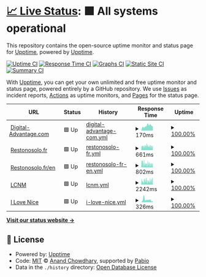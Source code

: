 # [📈 Live Status](https://demo.upptime.js.org): <!--live status--> **🟩 All systems operational**

This repository contains the open-source uptime monitor and status page for [Upptime](https://upptime.js.org), powered by [Upptime](https://github.com/upptime/upptime).

[![Uptime CI](https://github.com/upptime/upptime/workflows/Uptime%20CI/badge.svg)](https://github.com/upptime/upptime/actions?query=workflow%3A%22Uptime+CI%22)
[![Response Time CI](https://github.com/upptime/upptime/workflows/Response%20Time%20CI/badge.svg)](https://github.com/upptime/upptime/actions?query=workflow%3A%22Response+Time+CI%22)
[![Graphs CI](https://github.com/upptime/upptime/workflows/Graphs%20CI/badge.svg)](https://github.com/upptime/upptime/actions?query=workflow%3A%22Graphs+CI%22)
[![Static Site CI](https://github.com/upptime/upptime/workflows/Static%20Site%20CI/badge.svg)](https://github.com/upptime/upptime/actions?query=workflow%3A%22Static+Site+CI%22)
[![Summary CI](https://github.com/upptime/upptime/workflows/Summary%20CI/badge.svg)](https://github.com/upptime/upptime/actions?query=workflow%3A%22Summary+CI%22)

With [Upptime](https://upptime.js.org), you can get your own unlimited and free uptime monitor and status page, powered entirely by a GitHub repository. We use [Issues](https://github.com/upptime/upptime/issues) as incident reports, [Actions](https://github.com/upptime/upptime/actions) as uptime monitors, and [Pages](https://demo.upptime.js.org) for the status page.

<!--start: status pages-->
<!-- This summary is generated by Upptime (https://github.com/upptime/upptime) -->
<!-- Do not edit this manually, your changes will be overwritten -->
<!-- prettier-ignore -->
| URL | Status | History | Response Time | Uptime |
| --- | ------ | ------- | ------------- | ------ |
| <img alt="" src="https://icons.duckduckgo.com/ip3/www.digital-advantage.com.ico" height="13"> [Digital-Advantage.com](https://www.digital-advantage.com) | 🟩 Up | [digital-advantage-com.yml](https://github.com/amarnaud2/upptime/commits/HEAD/history/digital-advantage-com.yml) | <details><summary><img alt="Response time graph" src="./graphs/digital-advantage-com/response-time-week.png" height="20"> 170ms</summary><br><a href="https://demo.upptime.js.org/history/digital-advantage-com"><img alt="Response time 170" src="https://img.shields.io/endpoint?url=https%3A%2F%2Fraw.githubusercontent.com%2Famarnaud2%2Fupptime%2FHEAD%2Fapi%2Fdigital-advantage-com%2Fresponse-time.json"></a><br><a href="https://demo.upptime.js.org/history/digital-advantage-com"><img alt="24-hour response time 170" src="https://img.shields.io/endpoint?url=https%3A%2F%2Fraw.githubusercontent.com%2Famarnaud2%2Fupptime%2FHEAD%2Fapi%2Fdigital-advantage-com%2Fresponse-time-day.json"></a><br><a href="https://demo.upptime.js.org/history/digital-advantage-com"><img alt="7-day response time 170" src="https://img.shields.io/endpoint?url=https%3A%2F%2Fraw.githubusercontent.com%2Famarnaud2%2Fupptime%2FHEAD%2Fapi%2Fdigital-advantage-com%2Fresponse-time-week.json"></a><br><a href="https://demo.upptime.js.org/history/digital-advantage-com"><img alt="30-day response time 170" src="https://img.shields.io/endpoint?url=https%3A%2F%2Fraw.githubusercontent.com%2Famarnaud2%2Fupptime%2FHEAD%2Fapi%2Fdigital-advantage-com%2Fresponse-time-month.json"></a><br><a href="https://demo.upptime.js.org/history/digital-advantage-com"><img alt="1-year response time 170" src="https://img.shields.io/endpoint?url=https%3A%2F%2Fraw.githubusercontent.com%2Famarnaud2%2Fupptime%2FHEAD%2Fapi%2Fdigital-advantage-com%2Fresponse-time-year.json"></a></details> | <details><summary><a href="https://demo.upptime.js.org/history/digital-advantage-com">100.00%</a></summary><a href="https://demo.upptime.js.org/history/digital-advantage-com"><img alt="All-time uptime 100.00%" src="https://img.shields.io/endpoint?url=https%3A%2F%2Fraw.githubusercontent.com%2Famarnaud2%2Fupptime%2FHEAD%2Fapi%2Fdigital-advantage-com%2Fuptime.json"></a><br><a href="https://demo.upptime.js.org/history/digital-advantage-com"><img alt="24-hour uptime 100.00%" src="https://img.shields.io/endpoint?url=https%3A%2F%2Fraw.githubusercontent.com%2Famarnaud2%2Fupptime%2FHEAD%2Fapi%2Fdigital-advantage-com%2Fuptime-day.json"></a><br><a href="https://demo.upptime.js.org/history/digital-advantage-com"><img alt="7-day uptime 100.00%" src="https://img.shields.io/endpoint?url=https%3A%2F%2Fraw.githubusercontent.com%2Famarnaud2%2Fupptime%2FHEAD%2Fapi%2Fdigital-advantage-com%2Fuptime-week.json"></a><br><a href="https://demo.upptime.js.org/history/digital-advantage-com"><img alt="30-day uptime 100.00%" src="https://img.shields.io/endpoint?url=https%3A%2F%2Fraw.githubusercontent.com%2Famarnaud2%2Fupptime%2FHEAD%2Fapi%2Fdigital-advantage-com%2Fuptime-month.json"></a><br><a href="https://demo.upptime.js.org/history/digital-advantage-com"><img alt="1-year uptime 100.00%" src="https://img.shields.io/endpoint?url=https%3A%2F%2Fraw.githubusercontent.com%2Famarnaud2%2Fupptime%2FHEAD%2Fapi%2Fdigital-advantage-com%2Fuptime-year.json"></a></details>
| <img alt="" src="https://icons.duckduckgo.com/ip3/www.restonosolo.fr.ico" height="13"> [Restonosolo.fr](https://www.restonosolo.fr) | 🟩 Up | [restonosolo-fr.yml](https://github.com/amarnaud2/upptime/commits/HEAD/history/restonosolo-fr.yml) | <details><summary><img alt="Response time graph" src="./graphs/restonosolo-fr/response-time-week.png" height="20"> 661ms</summary><br><a href="https://demo.upptime.js.org/history/restonosolo-fr"><img alt="Response time 661" src="https://img.shields.io/endpoint?url=https%3A%2F%2Fraw.githubusercontent.com%2Famarnaud2%2Fupptime%2FHEAD%2Fapi%2Frestonosolo-fr%2Fresponse-time.json"></a><br><a href="https://demo.upptime.js.org/history/restonosolo-fr"><img alt="24-hour response time 661" src="https://img.shields.io/endpoint?url=https%3A%2F%2Fraw.githubusercontent.com%2Famarnaud2%2Fupptime%2FHEAD%2Fapi%2Frestonosolo-fr%2Fresponse-time-day.json"></a><br><a href="https://demo.upptime.js.org/history/restonosolo-fr"><img alt="7-day response time 661" src="https://img.shields.io/endpoint?url=https%3A%2F%2Fraw.githubusercontent.com%2Famarnaud2%2Fupptime%2FHEAD%2Fapi%2Frestonosolo-fr%2Fresponse-time-week.json"></a><br><a href="https://demo.upptime.js.org/history/restonosolo-fr"><img alt="30-day response time 661" src="https://img.shields.io/endpoint?url=https%3A%2F%2Fraw.githubusercontent.com%2Famarnaud2%2Fupptime%2FHEAD%2Fapi%2Frestonosolo-fr%2Fresponse-time-month.json"></a><br><a href="https://demo.upptime.js.org/history/restonosolo-fr"><img alt="1-year response time 661" src="https://img.shields.io/endpoint?url=https%3A%2F%2Fraw.githubusercontent.com%2Famarnaud2%2Fupptime%2FHEAD%2Fapi%2Frestonosolo-fr%2Fresponse-time-year.json"></a></details> | <details><summary><a href="https://demo.upptime.js.org/history/restonosolo-fr">100.00%</a></summary><a href="https://demo.upptime.js.org/history/restonosolo-fr"><img alt="All-time uptime 100.00%" src="https://img.shields.io/endpoint?url=https%3A%2F%2Fraw.githubusercontent.com%2Famarnaud2%2Fupptime%2FHEAD%2Fapi%2Frestonosolo-fr%2Fuptime.json"></a><br><a href="https://demo.upptime.js.org/history/restonosolo-fr"><img alt="24-hour uptime 100.00%" src="https://img.shields.io/endpoint?url=https%3A%2F%2Fraw.githubusercontent.com%2Famarnaud2%2Fupptime%2FHEAD%2Fapi%2Frestonosolo-fr%2Fuptime-day.json"></a><br><a href="https://demo.upptime.js.org/history/restonosolo-fr"><img alt="7-day uptime 100.00%" src="https://img.shields.io/endpoint?url=https%3A%2F%2Fraw.githubusercontent.com%2Famarnaud2%2Fupptime%2FHEAD%2Fapi%2Frestonosolo-fr%2Fuptime-week.json"></a><br><a href="https://demo.upptime.js.org/history/restonosolo-fr"><img alt="30-day uptime 100.00%" src="https://img.shields.io/endpoint?url=https%3A%2F%2Fraw.githubusercontent.com%2Famarnaud2%2Fupptime%2FHEAD%2Fapi%2Frestonosolo-fr%2Fuptime-month.json"></a><br><a href="https://demo.upptime.js.org/history/restonosolo-fr"><img alt="1-year uptime 100.00%" src="https://img.shields.io/endpoint?url=https%3A%2F%2Fraw.githubusercontent.com%2Famarnaud2%2Fupptime%2FHEAD%2Fapi%2Frestonosolo-fr%2Fuptime-year.json"></a></details>
| <img alt="" src="https://icons.duckduckgo.com/ip3/www.restonosolo.fr.ico" height="13"> [Restonosolo.fr/en](https://www.restonosolo.fr/en) | 🟩 Up | [restonosolo-fr-en.yml](https://github.com/amarnaud2/upptime/commits/HEAD/history/restonosolo-fr-en.yml) | <details><summary><img alt="Response time graph" src="./graphs/restonosolo-fr-en/response-time-week.png" height="20"> 802ms</summary><br><a href="https://demo.upptime.js.org/history/restonosolo-fr-en"><img alt="Response time 802" src="https://img.shields.io/endpoint?url=https%3A%2F%2Fraw.githubusercontent.com%2Famarnaud2%2Fupptime%2FHEAD%2Fapi%2Frestonosolo-fr-en%2Fresponse-time.json"></a><br><a href="https://demo.upptime.js.org/history/restonosolo-fr-en"><img alt="24-hour response time 802" src="https://img.shields.io/endpoint?url=https%3A%2F%2Fraw.githubusercontent.com%2Famarnaud2%2Fupptime%2FHEAD%2Fapi%2Frestonosolo-fr-en%2Fresponse-time-day.json"></a><br><a href="https://demo.upptime.js.org/history/restonosolo-fr-en"><img alt="7-day response time 802" src="https://img.shields.io/endpoint?url=https%3A%2F%2Fraw.githubusercontent.com%2Famarnaud2%2Fupptime%2FHEAD%2Fapi%2Frestonosolo-fr-en%2Fresponse-time-week.json"></a><br><a href="https://demo.upptime.js.org/history/restonosolo-fr-en"><img alt="30-day response time 802" src="https://img.shields.io/endpoint?url=https%3A%2F%2Fraw.githubusercontent.com%2Famarnaud2%2Fupptime%2FHEAD%2Fapi%2Frestonosolo-fr-en%2Fresponse-time-month.json"></a><br><a href="https://demo.upptime.js.org/history/restonosolo-fr-en"><img alt="1-year response time 802" src="https://img.shields.io/endpoint?url=https%3A%2F%2Fraw.githubusercontent.com%2Famarnaud2%2Fupptime%2FHEAD%2Fapi%2Frestonosolo-fr-en%2Fresponse-time-year.json"></a></details> | <details><summary><a href="https://demo.upptime.js.org/history/restonosolo-fr-en">100.00%</a></summary><a href="https://demo.upptime.js.org/history/restonosolo-fr-en"><img alt="All-time uptime 100.00%" src="https://img.shields.io/endpoint?url=https%3A%2F%2Fraw.githubusercontent.com%2Famarnaud2%2Fupptime%2FHEAD%2Fapi%2Frestonosolo-fr-en%2Fuptime.json"></a><br><a href="https://demo.upptime.js.org/history/restonosolo-fr-en"><img alt="24-hour uptime 100.00%" src="https://img.shields.io/endpoint?url=https%3A%2F%2Fraw.githubusercontent.com%2Famarnaud2%2Fupptime%2FHEAD%2Fapi%2Frestonosolo-fr-en%2Fuptime-day.json"></a><br><a href="https://demo.upptime.js.org/history/restonosolo-fr-en"><img alt="7-day uptime 100.00%" src="https://img.shields.io/endpoint?url=https%3A%2F%2Fraw.githubusercontent.com%2Famarnaud2%2Fupptime%2FHEAD%2Fapi%2Frestonosolo-fr-en%2Fuptime-week.json"></a><br><a href="https://demo.upptime.js.org/history/restonosolo-fr-en"><img alt="30-day uptime 100.00%" src="https://img.shields.io/endpoint?url=https%3A%2F%2Fraw.githubusercontent.com%2Famarnaud2%2Fupptime%2FHEAD%2Fapi%2Frestonosolo-fr-en%2Fuptime-month.json"></a><br><a href="https://demo.upptime.js.org/history/restonosolo-fr-en"><img alt="1-year uptime 100.00%" src="https://img.shields.io/endpoint?url=https%3A%2F%2Fraw.githubusercontent.com%2Famarnaud2%2Fupptime%2FHEAD%2Fapi%2Frestonosolo-fr-en%2Fuptime-year.json"></a></details>
| <img alt="" src="https://icons.duckduckgo.com/ip3/www.lcnm.art.ico" height="13"> [LCNM](https://www.lcnm.art) | 🟩 Up | [lcnm.yml](https://github.com/amarnaud2/upptime/commits/HEAD/history/lcnm.yml) | <details><summary><img alt="Response time graph" src="./graphs/lcnm/response-time-week.png" height="20"> 2242ms</summary><br><a href="https://demo.upptime.js.org/history/lcnm"><img alt="Response time 2242" src="https://img.shields.io/endpoint?url=https%3A%2F%2Fraw.githubusercontent.com%2Famarnaud2%2Fupptime%2FHEAD%2Fapi%2Flcnm%2Fresponse-time.json"></a><br><a href="https://demo.upptime.js.org/history/lcnm"><img alt="24-hour response time 2242" src="https://img.shields.io/endpoint?url=https%3A%2F%2Fraw.githubusercontent.com%2Famarnaud2%2Fupptime%2FHEAD%2Fapi%2Flcnm%2Fresponse-time-day.json"></a><br><a href="https://demo.upptime.js.org/history/lcnm"><img alt="7-day response time 2242" src="https://img.shields.io/endpoint?url=https%3A%2F%2Fraw.githubusercontent.com%2Famarnaud2%2Fupptime%2FHEAD%2Fapi%2Flcnm%2Fresponse-time-week.json"></a><br><a href="https://demo.upptime.js.org/history/lcnm"><img alt="30-day response time 2242" src="https://img.shields.io/endpoint?url=https%3A%2F%2Fraw.githubusercontent.com%2Famarnaud2%2Fupptime%2FHEAD%2Fapi%2Flcnm%2Fresponse-time-month.json"></a><br><a href="https://demo.upptime.js.org/history/lcnm"><img alt="1-year response time 2242" src="https://img.shields.io/endpoint?url=https%3A%2F%2Fraw.githubusercontent.com%2Famarnaud2%2Fupptime%2FHEAD%2Fapi%2Flcnm%2Fresponse-time-year.json"></a></details> | <details><summary><a href="https://demo.upptime.js.org/history/lcnm">100.00%</a></summary><a href="https://demo.upptime.js.org/history/lcnm"><img alt="All-time uptime 100.00%" src="https://img.shields.io/endpoint?url=https%3A%2F%2Fraw.githubusercontent.com%2Famarnaud2%2Fupptime%2FHEAD%2Fapi%2Flcnm%2Fuptime.json"></a><br><a href="https://demo.upptime.js.org/history/lcnm"><img alt="24-hour uptime 100.00%" src="https://img.shields.io/endpoint?url=https%3A%2F%2Fraw.githubusercontent.com%2Famarnaud2%2Fupptime%2FHEAD%2Fapi%2Flcnm%2Fuptime-day.json"></a><br><a href="https://demo.upptime.js.org/history/lcnm"><img alt="7-day uptime 100.00%" src="https://img.shields.io/endpoint?url=https%3A%2F%2Fraw.githubusercontent.com%2Famarnaud2%2Fupptime%2FHEAD%2Fapi%2Flcnm%2Fuptime-week.json"></a><br><a href="https://demo.upptime.js.org/history/lcnm"><img alt="30-day uptime 100.00%" src="https://img.shields.io/endpoint?url=https%3A%2F%2Fraw.githubusercontent.com%2Famarnaud2%2Fupptime%2FHEAD%2Fapi%2Flcnm%2Fuptime-month.json"></a><br><a href="https://demo.upptime.js.org/history/lcnm"><img alt="1-year uptime 100.00%" src="https://img.shields.io/endpoint?url=https%3A%2F%2Fraw.githubusercontent.com%2Famarnaud2%2Fupptime%2FHEAD%2Fapi%2Flcnm%2Fuptime-year.json"></a></details>
| <img alt="" src="https://icons.duckduckgo.com/ip3/www.ilovenice.eu.ico" height="13"> [I Love Nice](https://www.ilovenice.eu) | 🟩 Up | [i-love-nice.yml](https://github.com/amarnaud2/upptime/commits/HEAD/history/i-love-nice.yml) | <details><summary><img alt="Response time graph" src="./graphs/i-love-nice/response-time-week.png" height="20"> 326ms</summary><br><a href="https://demo.upptime.js.org/history/i-love-nice"><img alt="Response time 326" src="https://img.shields.io/endpoint?url=https%3A%2F%2Fraw.githubusercontent.com%2Famarnaud2%2Fupptime%2FHEAD%2Fapi%2Fi-love-nice%2Fresponse-time.json"></a><br><a href="https://demo.upptime.js.org/history/i-love-nice"><img alt="24-hour response time 326" src="https://img.shields.io/endpoint?url=https%3A%2F%2Fraw.githubusercontent.com%2Famarnaud2%2Fupptime%2FHEAD%2Fapi%2Fi-love-nice%2Fresponse-time-day.json"></a><br><a href="https://demo.upptime.js.org/history/i-love-nice"><img alt="7-day response time 326" src="https://img.shields.io/endpoint?url=https%3A%2F%2Fraw.githubusercontent.com%2Famarnaud2%2Fupptime%2FHEAD%2Fapi%2Fi-love-nice%2Fresponse-time-week.json"></a><br><a href="https://demo.upptime.js.org/history/i-love-nice"><img alt="30-day response time 326" src="https://img.shields.io/endpoint?url=https%3A%2F%2Fraw.githubusercontent.com%2Famarnaud2%2Fupptime%2FHEAD%2Fapi%2Fi-love-nice%2Fresponse-time-month.json"></a><br><a href="https://demo.upptime.js.org/history/i-love-nice"><img alt="1-year response time 326" src="https://img.shields.io/endpoint?url=https%3A%2F%2Fraw.githubusercontent.com%2Famarnaud2%2Fupptime%2FHEAD%2Fapi%2Fi-love-nice%2Fresponse-time-year.json"></a></details> | <details><summary><a href="https://demo.upptime.js.org/history/i-love-nice">100.00%</a></summary><a href="https://demo.upptime.js.org/history/i-love-nice"><img alt="All-time uptime 100.00%" src="https://img.shields.io/endpoint?url=https%3A%2F%2Fraw.githubusercontent.com%2Famarnaud2%2Fupptime%2FHEAD%2Fapi%2Fi-love-nice%2Fuptime.json"></a><br><a href="https://demo.upptime.js.org/history/i-love-nice"><img alt="24-hour uptime 100.00%" src="https://img.shields.io/endpoint?url=https%3A%2F%2Fraw.githubusercontent.com%2Famarnaud2%2Fupptime%2FHEAD%2Fapi%2Fi-love-nice%2Fuptime-day.json"></a><br><a href="https://demo.upptime.js.org/history/i-love-nice"><img alt="7-day uptime 100.00%" src="https://img.shields.io/endpoint?url=https%3A%2F%2Fraw.githubusercontent.com%2Famarnaud2%2Fupptime%2FHEAD%2Fapi%2Fi-love-nice%2Fuptime-week.json"></a><br><a href="https://demo.upptime.js.org/history/i-love-nice"><img alt="30-day uptime 100.00%" src="https://img.shields.io/endpoint?url=https%3A%2F%2Fraw.githubusercontent.com%2Famarnaud2%2Fupptime%2FHEAD%2Fapi%2Fi-love-nice%2Fuptime-month.json"></a><br><a href="https://demo.upptime.js.org/history/i-love-nice"><img alt="1-year uptime 100.00%" src="https://img.shields.io/endpoint?url=https%3A%2F%2Fraw.githubusercontent.com%2Famarnaud2%2Fupptime%2FHEAD%2Fapi%2Fi-love-nice%2Fuptime-year.json"></a></details>

<!--end: status pages-->

[**Visit our status website →**](https://demo.upptime.js.org)

## 📄 License

- Powered by: [Upptime](https://github.com/upptime/upptime)
- Code: [MIT](./LICENSE) © [Anand Chowdhary](https://anandchowdhary.com), supported by [Pabio](https://pabio.com)
- Data in the `./history` directory: [Open Database License](https://opendatacommons.org/licenses/odbl/1-0/)
